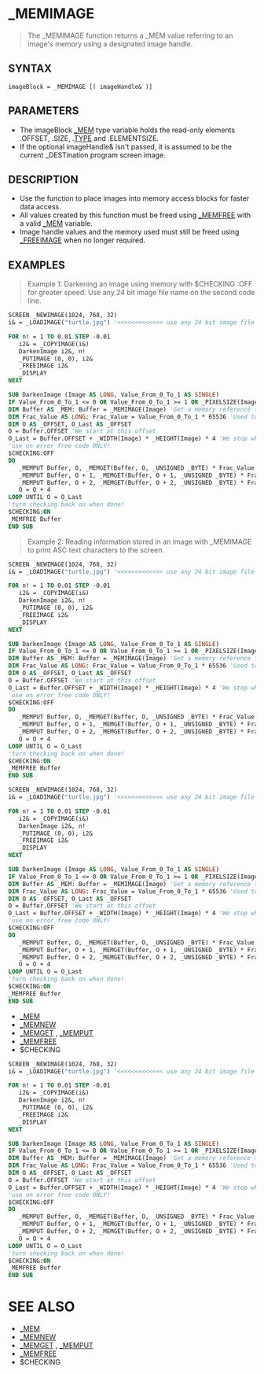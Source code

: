 # _MEMIMAGE
> The _MEMIMAGE function returns a _MEM value referring to an image's memory using a designated image handle.

## SYNTAX
`imageBlock = _MEMIMAGE [( imageHandle& )]`

## PARAMETERS
* The imageBlock [_MEM](_MEM.md) type variable holds the read-only elements .OFFSET, .SIZE, .[TYPE](TYPE.md) and .ELEMENTSIZE.
* If the optional imageHandle& isn't passed, it is assumed to be the current _DESTination program screen image.


## DESCRIPTION
* Use the function to place images into memory access blocks for faster data access.
* All values created by this function must be freed using [_MEMFREE](_MEMFREE.md) with a valid [_MEM](_MEM.md) variable.
* Image handle values and the memory used must still be freed using [_FREEIMAGE](_FREEIMAGE.md) when no longer required.


## EXAMPLES
> Example 1: Darkening an image using memory with $CHECKING :OFF for greater speed. Use any 24 bit image file name on the second code line.

```vb
SCREEN _NEWIMAGE(1024, 768, 32)
i& = _LOADIMAGE("turtle.jpg") '<<<<<<<<<<<<< use any 24 bit image file

FOR n! = 1 TO 0.01 STEP -0.01
   i2& = _COPYIMAGE(i&)
   DarkenImage i2&, n!
   _PUTIMAGE (0, 0), i2&
   _FREEIMAGE i2&
   _DISPLAY
NEXT

SUB DarkenImage (Image AS LONG, Value_From_0_To_1 AS SINGLE)
IF Value_From_0_To_1 <= 0 OR Value_From_0_To_1 >= 1 OR _PIXELSIZE(Image) <> 4 THEN EXIT SUB
DIM Buffer AS _MEM: Buffer = _MEMIMAGE(Image) 'Get a memory reference to our image
DIM Frac_Value AS LONG: Frac_Value = Value_From_0_To_1 * 65536 'Used to avoid slow floating point calculations
DIM O AS _OFFSET, O_Last AS _OFFSET
O = Buffer.OFFSET 'We start at this offset
O_Last = Buffer.OFFSET + _WIDTH(Image) * _HEIGHT(Image) * 4 'We stop when we get to this offset
'use on error free code ONLY!
$CHECKING:OFF
DO
   _MEMPUT Buffer, O, _MEMGET(Buffer, O, _UNSIGNED _BYTE) * Frac_Value \ 65536 AS _UNSIGNED _BYTE
   _MEMPUT Buffer, O + 1, _MEMGET(Buffer, O + 1, _UNSIGNED _BYTE) * Frac_Value \ 65536 AS _UNSIGNED _BYTE
   _MEMPUT Buffer, O + 2, _MEMGET(Buffer, O + 2, _UNSIGNED _BYTE) * Frac_Value \ 65536 AS _UNSIGNED _BYTE
   O = O + 4
LOOP UNTIL O = O_Last
'turn checking back on when done!
$CHECKING:ON
_MEMFREE Buffer
END SUB
```

> Example 2: Reading information stored in an image with _MEMIMAGE to print ASC text characters to the screen.

```vb
SCREEN _NEWIMAGE(1024, 768, 32)
i& = _LOADIMAGE("turtle.jpg") '<<<<<<<<<<<<< use any 24 bit image file

FOR n! = 1 TO 0.01 STEP -0.01
   i2& = _COPYIMAGE(i&)
   DarkenImage i2&, n!
   _PUTIMAGE (0, 0), i2&
   _FREEIMAGE i2&
   _DISPLAY
NEXT

SUB DarkenImage (Image AS LONG, Value_From_0_To_1 AS SINGLE)
IF Value_From_0_To_1 <= 0 OR Value_From_0_To_1 >= 1 OR _PIXELSIZE(Image) <> 4 THEN EXIT SUB
DIM Buffer AS _MEM: Buffer = _MEMIMAGE(Image) 'Get a memory reference to our image
DIM Frac_Value AS LONG: Frac_Value = Value_From_0_To_1 * 65536 'Used to avoid slow floating point calculations
DIM O AS _OFFSET, O_Last AS _OFFSET
O = Buffer.OFFSET 'We start at this offset
O_Last = Buffer.OFFSET + _WIDTH(Image) * _HEIGHT(Image) * 4 'We stop when we get to this offset
'use on error free code ONLY!
$CHECKING:OFF
DO
   _MEMPUT Buffer, O, _MEMGET(Buffer, O, _UNSIGNED _BYTE) * Frac_Value \ 65536 AS _UNSIGNED _BYTE
   _MEMPUT Buffer, O + 1, _MEMGET(Buffer, O + 1, _UNSIGNED _BYTE) * Frac_Value \ 65536 AS _UNSIGNED _BYTE
   _MEMPUT Buffer, O + 2, _MEMGET(Buffer, O + 2, _UNSIGNED _BYTE) * Frac_Value \ 65536 AS _UNSIGNED _BYTE
   O = O + 4
LOOP UNTIL O = O_Last
'turn checking back on when done!
$CHECKING:ON
_MEMFREE Buffer
END SUB
```


```vb
SCREEN _NEWIMAGE(1024, 768, 32)
i& = _LOADIMAGE("turtle.jpg") '<<<<<<<<<<<<< use any 24 bit image file

FOR n! = 1 TO 0.01 STEP -0.01
   i2& = _COPYIMAGE(i&)
   DarkenImage i2&, n!
   _PUTIMAGE (0, 0), i2&
   _FREEIMAGE i2&
   _DISPLAY
NEXT

SUB DarkenImage (Image AS LONG, Value_From_0_To_1 AS SINGLE)
IF Value_From_0_To_1 <= 0 OR Value_From_0_To_1 >= 1 OR _PIXELSIZE(Image) <> 4 THEN EXIT SUB
DIM Buffer AS _MEM: Buffer = _MEMIMAGE(Image) 'Get a memory reference to our image
DIM Frac_Value AS LONG: Frac_Value = Value_From_0_To_1 * 65536 'Used to avoid slow floating point calculations
DIM O AS _OFFSET, O_Last AS _OFFSET
O = Buffer.OFFSET 'We start at this offset
O_Last = Buffer.OFFSET + _WIDTH(Image) * _HEIGHT(Image) * 4 'We stop when we get to this offset
'use on error free code ONLY!
$CHECKING:OFF
DO
   _MEMPUT Buffer, O, _MEMGET(Buffer, O, _UNSIGNED _BYTE) * Frac_Value \ 65536 AS _UNSIGNED _BYTE
   _MEMPUT Buffer, O + 1, _MEMGET(Buffer, O + 1, _UNSIGNED _BYTE) * Frac_Value \ 65536 AS _UNSIGNED _BYTE
   _MEMPUT Buffer, O + 2, _MEMGET(Buffer, O + 2, _UNSIGNED _BYTE) * Frac_Value \ 65536 AS _UNSIGNED _BYTE
   O = O + 4
LOOP UNTIL O = O_Last
'turn checking back on when done!
$CHECKING:ON
_MEMFREE Buffer
END SUB
```

* [_MEM](_MEM.md)
* [_MEMNEW](_MEMNEW.md)
* [_MEMGET](_MEMGET.md) , [_MEMPUT](_MEMPUT.md)
* [_MEMFREE](_MEMFREE.md)
* $CHECKING

```vb
SCREEN _NEWIMAGE(1024, 768, 32)
i& = _LOADIMAGE("turtle.jpg") '<<<<<<<<<<<<< use any 24 bit image file

FOR n! = 1 TO 0.01 STEP -0.01
   i2& = _COPYIMAGE(i&)
   DarkenImage i2&, n!
   _PUTIMAGE (0, 0), i2&
   _FREEIMAGE i2&
   _DISPLAY
NEXT

SUB DarkenImage (Image AS LONG, Value_From_0_To_1 AS SINGLE)
IF Value_From_0_To_1 <= 0 OR Value_From_0_To_1 >= 1 OR _PIXELSIZE(Image) <> 4 THEN EXIT SUB
DIM Buffer AS _MEM: Buffer = _MEMIMAGE(Image) 'Get a memory reference to our image
DIM Frac_Value AS LONG: Frac_Value = Value_From_0_To_1 * 65536 'Used to avoid slow floating point calculations
DIM O AS _OFFSET, O_Last AS _OFFSET
O = Buffer.OFFSET 'We start at this offset
O_Last = Buffer.OFFSET + _WIDTH(Image) * _HEIGHT(Image) * 4 'We stop when we get to this offset
'use on error free code ONLY!
$CHECKING:OFF
DO
   _MEMPUT Buffer, O, _MEMGET(Buffer, O, _UNSIGNED _BYTE) * Frac_Value \ 65536 AS _UNSIGNED _BYTE
   _MEMPUT Buffer, O + 1, _MEMGET(Buffer, O + 1, _UNSIGNED _BYTE) * Frac_Value \ 65536 AS _UNSIGNED _BYTE
   _MEMPUT Buffer, O + 2, _MEMGET(Buffer, O + 2, _UNSIGNED _BYTE) * Frac_Value \ 65536 AS _UNSIGNED _BYTE
   O = O + 4
LOOP UNTIL O = O_Last
'turn checking back on when done!
$CHECKING:ON
_MEMFREE Buffer
END SUB
```



# SEE ALSO
* [_MEM](_MEM.md)
* [_MEMNEW](_MEMNEW.md)
* [_MEMGET](_MEMGET.md) , [_MEMPUT](_MEMPUT.md)
* [_MEMFREE](_MEMFREE.md)
* $CHECKING

